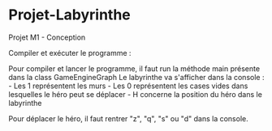# Projet-Labyrinthe
Projet M1 - Conception

Compiler et exécuter le programme :

Pour compiler et lancer le programme, il faut run la méthode main présente dans la class GameEngineGraph
Le labyrinthe va s'afficher dans la console :
        - Les 1 représentent les murs
        - Les 0 représentent les cases vides dans lesquelles le héro peut se déplacer
        - H concerne la position du héro dans le labyrinthe

Pour déplacer le héro, il faut rentrer "z", "q", "s" ou "d" dans la console.
